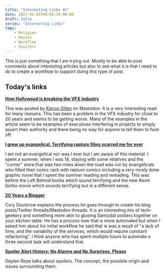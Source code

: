 ```yaml
---
title: "Interesting Links #1"
date: 2023-02-01T09:05:28-06:00
draft: false
series: "Interesting Links"
tags:
    - Religion
    - Movies
    - Workflow
    - Spoilers
---
```


This is just something that I am trying out. Mostly to be able to post comments about interesting articles but also to see what it is that I need to do to create a workflow to support doing this type of post. 

## Today's links

**[How Hollywood is breaking the VFX industry](https://www.gq-magazine.co.uk/culture/article/hollywood-vfx-industry-breaking-point)**

This was posted by [Kieron Gillen](https://mastodon.social/@kierongillen) on Mastodon. It is a very interesting read for many reasons. This has been a problem in the VFX industry for close to 20 years and seems to be getting worse. Many of the examples in the article seem to be examples of executives interfering in projects to simply assert their authority and there being no way for anyone to tell them to fuck off. 

**[I grew up evangelical. Terrifying rapture films scarred me for ever](https://www.theguardian.com/world/2023/jan/31/rapture-films-left-behind-evangelical)** 

I am not an evangelical nor was I ever but I am aware of this material. I spent a summer, when I was 14, staying with some relatives and the "corner" store that was two miles down the road was run by evangelicals who filled their comic rack with rapture comics including a very nicely done graphic novel that I spent the summer reading and rereading. This was before the Left Behind books which sound terrifying and the new Kevin Sorbo movie which sounds terrifying but in a different sense. 

**[20 Years a Blogger](https://pluralistic.net/2021/01/13/two-decades/#hfbd)**

Cory Doctorow explains the process he goes through to create his blog posts/Twitter threads/Mastodon threads. It is an interesting mix of tech-geekery and something more akin to glueing Samizdat posters together on your kitchen table. He has a process now that is more automated but when I asked him about his initial workflow he said that is was a result of "a lack of time, and the variability of the services, which would require constant refactoring". I think anyone who has spent multiple hours to automate a three second task will understand that.

**[Spoiler Alert History: No Alarms and No Surprises, Please](https://tedium.co/2023/02/01/spoiler-alert-history/)**

Dayten Rose talks about spoilers. The concept, the possible origin and issues surrounding them. 